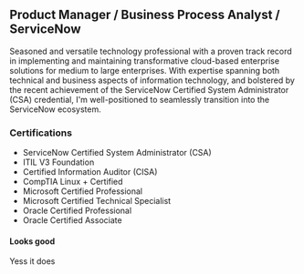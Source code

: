 ## Product Manager / Business Process Analyst / ServiceNow 
Seasoned and versatile technology professional with a proven track record in implementing and maintaining transformative cloud-based enterprise solutions for medium to large enterprises. With expertise spanning both technical and business aspects of information technology, and bolstered by the recent achievement of the ServiceNow Certified System Administrator (CSA) credential, I'm well-positioned to seamlessly transition into the ServiceNow ecosystem.

### Certifications
- ServiceNow Certified System Administrator (CSA)
- ITIL V3 Foundation
- Certified Information Auditor (CISA)
- CompTIA Linux + Certified
- Microsoft Certified Professional
- Microsoft Certified Technical Specialist
- Oracle Certified Professional
- Oracle Certified Associate 

#### Looks good

Yess it does
